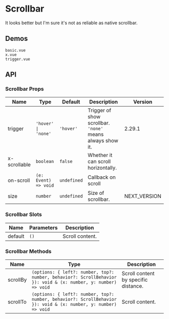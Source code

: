 # Scrollbar

It looks better but I'm sure it's not as reliable as native scrollbar.

## Demos

```demo
basic.vue
x.vue
trigger.vue
```

## API

### Scrollbar Props

| Name | Type | Default | Description | Version |
| --- | --- | --- | --- | --- |
| trigger | `'hover' \| 'none'` | `'hover'` | Trigger of show scrollbar. `'none'` means always show it. | 2.29.1 |
| x-scrollable | `boolean` | `false` | Whether it can scroll horizontally. |  |
| on-scroll | `(e: Event) => void` | `undefined` | Callback on scroll |  |
| size | `number` | `undefined` | Size of scrollbar. | NEXT_VERSION |

### Scrollbar Slots

| Name    | Parameters | Description     |
| ------- | ---------- | --------------- |
| default | `()`       | Scroll content. |

### Scrollbar Methods

| Name | Type | Description |
| --- | --- | --- |
| scrollBy | `(options: { left?: number, top?: number, behavior?: ScrollBehavior }): void & (x: number, y: number) => void` | Scroll content by specific distance. |
| scrollTo | `(options: { left?: number, top?: number, behavior?: ScrollBehavior }): void & (x: number, y: number) => void` | Scroll content. |
